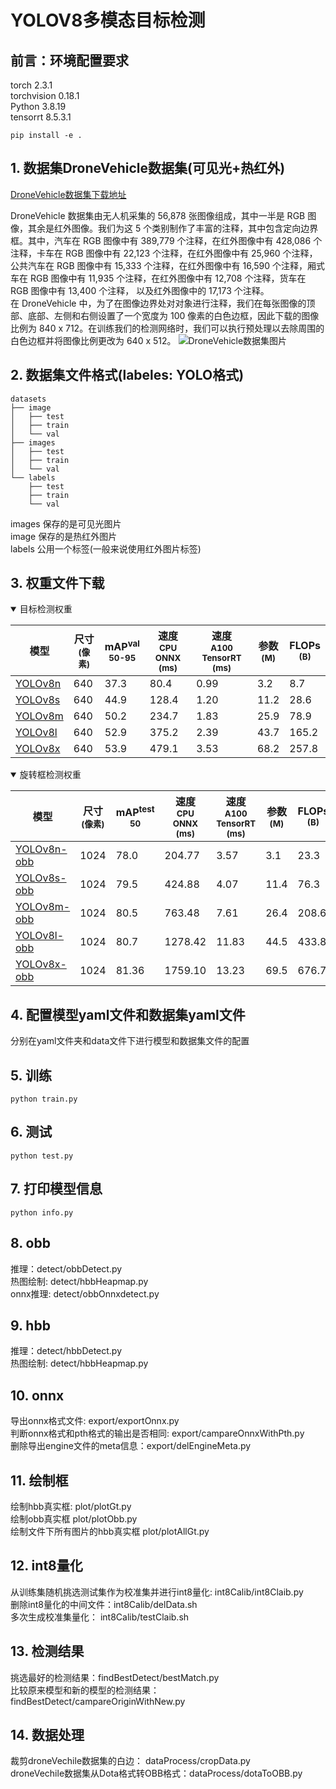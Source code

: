 # YOLOV8多模态目标检测
## 前言：环境配置要求
torch                        2.3.1\
torchvision                  0.18.1\
Python 3.8.19\
tensorrt                     8.5.3.1
```
pip install -e .
```
## 1. 数据集DroneVehicle数据集(可见光+热红外)
[DroneVehicle数据集下载地址](https://github.com/VisDrone/DroneVehicle) 

DroneVehicle 数据集由无人机采集的 56,878 张图像组成，其中一半是 RGB 图像，其余是红外图像。我们为这 5 个类别制作了丰富的注释，其中包含定向边界框。其中，汽车在 RGB 图像中有 389,779 个注释，在红外图像中有 428,086 个注释，卡车在 RGB 图像中有 22,123 个注释，在红外图像中有 25,960 个注释，公共汽车在 RGB 图像中有 15,333 个注释，在红外图像中有 16,590 个注释，厢式车在 RGB 图像中有 11,935 个注释，在红外图像中有 12,708 个注释，货车在 RGB 图像中有 13,400 个注释， 以及红外图像中的 17,173 个注释。\
在 DroneVehicle 中，为了在图像边界处对对象进行注释，我们在每张图像的顶部、底部、左侧和右侧设置了一个宽度为 100 像素的白色边框，因此下载的图像比例为 840 x 712。在训练我们的检测网络时，我们可以执行预处理以去除周围的白色边框并将图像比例更改为 640 x 512。
![DroneVehicle数据集图片](./dataset_sample.png)
## 2. 数据集文件格式(labeles: YOLO格式)
```
datasets
├── image
│   ├── test
│   ├── train
│   └── val
├── images
│   ├── test
│   ├── train
│   └── val
└── labels
    ├── test
    ├── train
    └── val
```
images 保存的是可见光图片\
image 保存的是热红外图片\
labels 公用一个标签(一般来说使用红外图片标签)
## 3. 权重文件下载
<details open><summary>目标检测权重</summary>

| 模型                                                                                   | 尺寸<br><sup>(像素) | mAP<sup>val<br>50-95 | 速度<br><sup>CPU ONNX<br>(ms) | 速度<br><sup>A100 TensorRT<br>(ms) | 参数<br><sup>(M) | FLOPs<br><sup>(B) |
| ------------------------------------------------------------------------------------ | --------------- | -------------------- | --------------------------- | -------------------------------- | -------------- | ----------------- |
| [YOLOv8n](https://github.com/ultralytics/assets/releases/download/v8.1.0/yolov8n.pt) | 640             | 37.3                 | 80.4                        | 0.99                             | 3.2            | 8.7               |
| [YOLOv8s](https://github.com/ultralytics/assets/releases/download/v8.1.0/yolov8s.pt) | 640             | 44.9                 | 128.4                       | 1.20                             | 11.2           | 28.6              |
| [YOLOv8m](https://github.com/ultralytics/assets/releases/download/v8.1.0/yolov8m.pt) | 640             | 50.2                 | 234.7                       | 1.83                             | 25.9           | 78.9              |
| [YOLOv8l](https://github.com/ultralytics/assets/releases/download/v8.1.0/yolov8l.pt) | 640             | 52.9                 | 375.2                       | 2.39                             | 43.7           | 165.2             |
| [YOLOv8x](https://github.com/ultralytics/assets/releases/download/v8.1.0/yolov8x.pt) | 640             | 53.9                 | 479.1                       | 3.53                             | 68.2           | 257.8             |

</details>

<details open><summary>旋转框检测权重</summary>

| 模型                                                                                           | 尺寸<br><sup>(像素) | mAP<sup>test<br>50 | 速度<br><sup>CPU ONNX<br>(ms) | 速度<br><sup>A100 TensorRT<br>(ms) | 参数<br><sup>(M) | FLOPs<br><sup>(B) |
| -------------------------------------------------------------------------------------------- | --------------- | ------------------ | --------------------------- | -------------------------------- | -------------- | ----------------- |
| [YOLOv8n-obb](https://github.com/ultralytics/assets/releases/download/v8.1.0/yolov8n-obb.pt) | 1024            | 78.0               | 204.77                      | 3.57                             | 3.1            | 23.3              |
| [YOLOv8s-obb](https://github.com/ultralytics/assets/releases/download/v8.1.0/yolov8s-obb.pt) | 1024            | 79.5               | 424.88                      | 4.07                             | 11.4           | 76.3              |
| [YOLOv8m-obb](https://github.com/ultralytics/assets/releases/download/v8.1.0/yolov8m-obb.pt) | 1024            | 80.5               | 763.48                      | 7.61                             | 26.4           | 208.6             |
| [YOLOv8l-obb](https://github.com/ultralytics/assets/releases/download/v8.1.0/yolov8l-obb.pt) | 1024            | 80.7               | 1278.42                     | 11.83                            | 44.5           | 433.8             |
| [YOLOv8x-obb](https://github.com/ultralytics/assets/releases/download/v8.1.0/yolov8x-obb.pt) | 1024            | 81.36              | 1759.10                     | 13.23                            | 69.5           | 676.7             |
</details>

## 4. 配置模型yaml文件和数据集yaml文件
分别在yaml文件夹和data文件下进行模型和数据集文件的配置
## 5. 训练
```
python train.py  
```
## 6. 测试
```
python test.py  
```
## 7. 打印模型信息
```
python info.py  
```
## 8. obb
推理：detect/obbDetect.py \
热图绘制: detect/hbbHeapmap.py\
onnx推理: detect/obbOnnxdetect.py
## 9. hbb
推理：detect/hbbDetect.py \
热图绘制: detect/hbbHeapmap.py
## 10. onnx
导出onnx格式文件:  export/exportOnnx.py \
判断onnx格式和pth格式的输出是否相同: export/campareOnnxWithPth.py \
删除导出engine文件的meta信息：export/delEngineMeta.py
## 11. 绘制框
绘制hbb真实框: plot/plotGt.py\
绘制obb真实框 plot/plotObb.py\
绘制文件下所有图片的hbb真实框 plot/plotAllGt.py
## 12. int8量化
从训练集随机挑选测试集作为校准集并进行int8量化: int8Calib/int8Claib.py \
删除int8量化的中间文件：int8Calib/delData.sh \
多次生成校准集量化： int8Calib/testClaib.sh
## 13. 检测结果
挑选最好的检测结果：findBestDetect/bestMatch.py \
比较原来模型和新的模型的检测结果： findBestDetect/campareOriginWithNew.py
## 14. 数据处理
裁剪droneVechile数据集的白边： dataProcess/cropData.py \
droneVechile数据集从Dota格式转OBB格式：dataProcess/dotaToOBB.py
